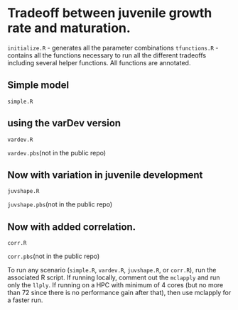 
# Tradeoff between juvenile growth rate and maturation.


`initialize.R` - generates all the parameter combinations
`tfunctions.R` - contains all the functions necessary to run all the different tradeoffs including several helper functions. All functions are annotated.

## Simple model
`simple.R`

## using the varDev version
`vardev.R` 

`vardev.pbs`(not in the public repo)

## Now with variation in juvenile development
`juvshape.R`

`juvshape.pbs`(not in the public repo)

## Now with added correlation.
`corr.R`

`corr.pbs`(not in the public repo)


To run any scenario (`simple.R`, `vardev.R`, `juvshape.R`, or `corr.R`), run the associated R script. If running locally, comment out the `mclapply` and run only the `llply`. If running on a HPC with minimum of 4 cores (but no more than 72 since there is no performance gain after that), then use mclapply for a faster run.

